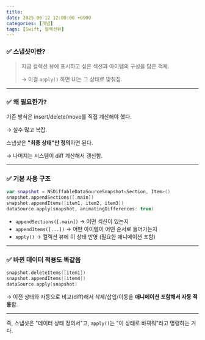 ```yaml
---
title: 
date: 2025-06-12 12:00:00 +0900
categories: [개념]
tags: [Swift, 컬렉션뷰]
---
```


### ✅ 스냅샷이란?

> 지금 컬렉션 뷰에 표시하고 싶은 섹션과 아이템의 구성을 담은 객체.
> 
> 
> → 이걸 `apply()` 하면 UI는 그 상태로 맞춰짐.
> 

---

### ✅ 왜 필요한가?

기존 방식은 insert/delete/move를 직접 계산해야 했다.

→ 실수 많고 복잡.

스냅샷은 **"최종 상태"만 정의**하면 된다.

→ 나머지는 시스템이 diff 계산해서 갱신함.

---

### ✅ 기본 사용 구조

```swift
var snapshot = NSDiffableDataSourceSnapshot<Section, Item>()
snapshot.appendSections([.main])
snapshot.appendItems([item1, item2, item3])
dataSource.apply(snapshot, animatingDifferences: true)
```

- `appendSections([.main])` → 어떤 섹션이 있는지
- `appendItems([...])` → 어떤 아이템이 어떤 순서로 들어가는지
- `apply()` → 컬렉션 뷰에 이 상태 반영 (필요한 애니메이션 포함)

---

### ✅ 바뀐 데이터 적용도 똑같음

```swift
snapshot.deleteItems([item1])
snapshot.appendItems([item4])
dataSource.apply(snapshot)
```

→ 이전 상태와 자동으로 비교(diff)해서 삭제/삽입/이동을 **애니메이션 포함해서 자동 적용**함.

---

즉, 스냅샷은 "데이터 상태 정의서"고, `apply()`는 "이 상태로 바꿔줘"라고 명령하는 거다.

